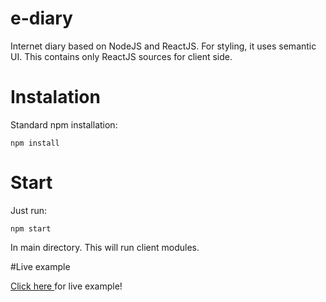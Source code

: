 # e-diary
Internet diary based on NodeJS and ReactJS. For styling, it uses semantic UI. This contains only ReactJS sources for client side. 

# Instalation

Standard npm installation:

``` npm install ```

# Start

Just run:

```
npm start
```

In main directory. This will run client modules.

#Live example

<a href='https://peleek.github.io/ediary_client/'> Click here </a> for live example!
